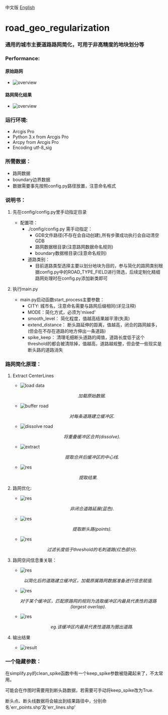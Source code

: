中文版              [English](./README.md)     
# road_geo_regularization
### 通用的城市主要道路路网简化，可用于非高精度的地块划分等

### Performance:
#### 原始路网
- ![overview](./img/micro_raw.jpg)
#### 路网简化结果
- ![overview](./img/micro_processed.jpg)


### 运行环境:
- Arcgis Pro
- Python 3.x from Arcgis Pro 
- Arcpy from Arcgis Pro
- Encoding utf-8_sig

### 所需数据：
- 路网数据
- boundary边界数据
- 数据需要事先按照config.py路径放置，注意命名格式

### 说明书：
1. 先在config/config.py里手动指定目录
    - 配置项：
        - ./config/config.py 需手动指定：
            - GDB文件路径(不存在会自动创建),所有步骤成功执行会自动清空GDB
            - 路网数据根目录(注意路网数据命名规则)
            - boundary数据根目录(注意命名规则)
        - 道路类别：
            - 目前道路类型选择主要以划分地块为目的，参与简化的路网类别根据config.py中的ROAD_TYPE_FIELD进行筛选，后续定制化精细路网处理时在config.py添加新类即可

2. 执行main.py
    - main.py启动函数start_process主要参数：
        - CITY: 城市名，注意命名需要与路网后缀相同(详见注释)
        - MODE：简化方式，必须为'mixed'
        - smooth_level： 简化程度，值越高结果越平滑(失真)
        - extend_distance： 断头路延伸的距离，值越高，闭合的路网越多，(但会在不存在道路的地方伸出一条道路)
        - spike_keep： 清理毛细断头道路的阈值，道路长度低于这个threshold的都会被清除掉，值越高，道路越规整，但会使一些现实是断头路的道路消失

### 路网简化原理：
1.  Extract CenterLines
    - ![load data](./img/process/load.jpg)
        <p align="center">
                <i>加载原始数据.</i>
        </p>
    - ![buffer road](./img/process/buffer.jpg)
        <p align="center">
            <i>对每条道路建立缓冲区.</i>
        </p>
    - ![dissolve road](./img/process/dissolve.jpg)
        <p align="center">
            <i>将重叠缓冲区合并(dissolve).</i>
        </p>
    - ![ extract ](./img/process/extract.jpg)
        <p align="center">
            <i>提取合并后缓冲区的中心线.</i>
        </p>
    - ![ res ](./img/process/step1res.jpg)
    <p align="center">
        <i>提取结果.</i>
    </p>
2.  路网优化:
    - ![ res ](./img/process/extend.jpg)
        <p align="center">
            <i>非闭合道路延展(蓝色).</i>
        </p>
    - ![ res ](./img/process/spikep.jpg)
        <p align="center">
            <i>提取断头路(points).</i>
        </p>    
    - ![ res ](./img/process/threshold.jpg)
            <p align="center">
                <i>过滤长度低于threshold的毛刺道路(红色部分).</i>
            </p>                 
3.  路网空间信息重关联：
    - ![ res ](./img/process/getinfo.jpg)
    <p align="center">
        <i>以简化后的道路建立缓冲区，加载原属路网数据准备进行信息赋值.</i>
    </p>
    
    - ![ res ](./img/process/sjoinprinc.jpg)
    <p align="center">
        <i>对于某个缓冲区，匹配原路网的规则为选取缓冲区内最具代表性的道路(largest overlap).</i>
    </p>
    
    - ![ res ](./img/process/sjoinprinc_2.jpg)
        <p align="center">
        <i>eg.该缓冲区内最具代表性道路为圈出道路.</i>
    </p>
4.  输出结果
    - ![result](./img/process/res.jpg)


### 一个隐藏参数：
在simplify.py的clean_spike函数中有一个keep_spike参数被隐藏起来了，不太常用。

可能会在作图时需要用到断头路数据，若需要可手动将keep_spike改为True.

断头点、断头线数据将会输出到结果路径中，分别命名'err_points.shp'及'err_lines.shp'